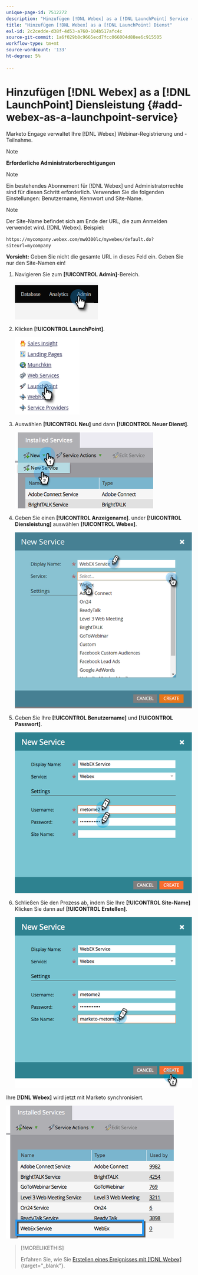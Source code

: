 ```yaml
---
unique-page-id: 7512272
description: "Hinzufügen [!DNL Webex] as a [!DNL LaunchPoint] Service - Marketo Docs - Produktdokumentation"
title: "Hinzufügen [!DNL Webex] as a [!DNL LaunchPoint] Dienst"
exl-id: 2c2cedde-d38f-4d53-a760-104b517afc4c
source-git-commit: 1a6f029b8c9665ecd7fcc066004d88ee6c915505
workflow-type: tm+mt
source-wordcount: '133'
ht-degree: 5%

---
```


# Hinzufügen [!DNL Webex] as a [!DNL LaunchPoint] Diensleistung {#add-webex-as-a-launchpoint-service}

Marketo Engage verwaltet Ihre [!DNL Webex] Webinar-Registrierung und -Teilnahme.

>[!NOTE]
>
>**Erforderliche Administratorberechtigungen**

>[!NOTE]
>
>Ein bestehendes Abonnement für [!DNL Webex] und Administratorrechte sind für diesen Schritt erforderlich. Verwenden Sie die folgenden Einstellungen: Benutzername, Kennwort und Site-Name.

>[!NOTE]
>
>Der Site-Name befindet sich am Ende der URL, die zum Anmelden verwendet wird. [!DNL Webex]. Beispiel:
>
>`https://mycompany.webex.com/mw0300lc/mywebex/default.do?siteurl=mycompany`
>
>**Vorsicht:** Geben Sie nicht die gesamte URL in dieses Feld ein. Geben Sie nur den Site-Namen ein!

1. Navigieren Sie zum **[!UICONTROL Admin]**-Bereich.

   ![](assets/add-webex-as-a-launchpoint-service-1.png)

1. Klicken **[!UICONTROL LaunchPoint]**.

   ![](assets/add-webex-as-a-launchpoint-service-2.png)

1. Auswählen **[!UICONTROL Neu]** und dann **[!UICONTROL Neuer Dienst]**.

   ![](assets/add-webex-as-a-launchpoint-service-3.png)

1. Geben Sie einen **[!UICONTROL Anzeigename]**. under **[!UICONTROL Diensleistung]** auswählen **[!UICONTROL Webex]**.

   ![](assets/add-webex-as-a-launchpoint-service-4.png)

1. Geben Sie Ihre **[!UICONTROL Benutzername]** und **[!UICONTROL Passwort]**.

   ![](assets/add-webex-as-a-launchpoint-service-5.png)

1. Schließen Sie den Prozess ab, indem Sie Ihre **[!UICONTROL Site-Name]** Klicken Sie dann auf **[!UICONTROL Erstellen]**.

   ![](assets/add-webex-as-a-launchpoint-service-6.png)

Ihre **[!DNL Webex]** wird jetzt mit Marketo synchronisiert.

![](assets/add-webex-as-a-launchpoint-service-7.png)

>[!MORELIKETHIS]
>
>Erfahren Sie, wie Sie [Erstellen eines Ereignisses mit [!DNL Webex]](/help/marketo/product-docs/demand-generation/events/create-an-event/create-an-event-with-webex.md){target="_blank"}.
